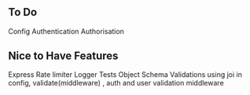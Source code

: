 #

## To Do

Config
Authentication
Authorisation

## Nice to Have Features

Express Rate limiter
Logger
Tests
Object Schema Validations using joi in config, validate(middleware) , auth and user validation middleware
